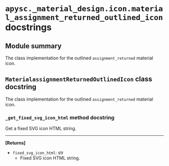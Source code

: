 # `apysc._material_design.icon.material_assignment_returned_outlined_icon` docstrings

## Module summary

The class implementation for the outlined `assignment_returned` material icon.

## `MaterialassignmentReturnedOutlinedIcon` class docstring

The class implementation for the outlined `assignment_returned` material icon.

### `_get_fixed_svg_icon_html` method docstring

Get a fixed SVG icon HTML string.<hr>

**[Returns]**

- `fixed_svg_icon_html`: str
  - Fixed SVG icon HTML string.